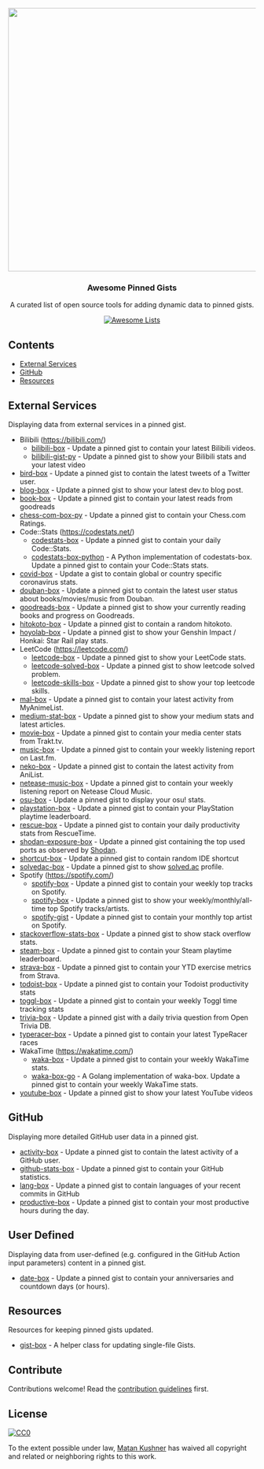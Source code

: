 <p align="center">
  <img src="https://user-images.githubusercontent.com/4658208/57482610-14f64480-7273-11e9-862e-80d9fe332311.png" width="535">
  <h3 align="center">Awesome Pinned Gists</h3>
  <p align="center">A curated list of open source tools for adding dynamic data to pinned gists.<p>
  <p align="center">
    <a href="https://awesome.re"><img src="https://awesome.re/badge.svg" alt="Awesome Lists"></a>
  </p>
</p>

## Contents

- [External Services](#external-services)
- [GitHub](#github)
- [Resources](#resources)

## External Services

Displaying data from external services in a pinned gist.

- Bilibili (https://bilibili.com/)
    - [bilibili-box](https://github.com/KeJunMao/bilibili-box) - Update a pinned gist to contain your latest Bilibili videos.
    - [bilibili-gist-py](https://github.com/luyanci/bilibili-gist-py) - Update a pinned gist to show your Bilibili stats and your latest video
- [bird-box](https://github.com/matchai/bird-box) - Update a pinned gist to contain the latest tweets of a Twitter user.
- [blog-box](https://github.com/Aveek-Saha/blog-box) - Update a pinned gist to show your latest dev.to blog post.
- [book-box](https://github.com/amorriscode/book-box) - Update a pinned gist to contain your latest reads from goodreads
- [chess-com-box-py](https://github.com/sciencepal/chess-com-box-py) - Update a pinned gist to contain your Chess.com Ratings.
- Code::Stats (https://codestats.net/)
    - [codestats-box](https://github.com/Ancientwood/codestats-box) - Update a pinned gist to contain your daily Code::Stats.
    - [codestats-box-python](https://github.com/aksh1618/codestats-box-python) - A Python implementation of codestats-box. Update a pinned gist to contain your Code::Stats stats.
- [covid-box](https://github.com/puf17640/covid-box) - Update a gist to contain global or country specific coronavirus stats.
- [douban-box](https://github.com/CodeDaraW/douban-box) - Update a pinned gist to contain the latest user status about books/movies/music from Douban.
- [goodreads-box](https://github.com/mdluo/goodreads-box) - Update a pinned gist to show your currently reading books and progress on Goodreads.
- [hitokoto-box](https://github.com/greenhandatsjtu/hitokoto-box) - Update a pinned gist to contain a random hitokoto.
- [hoyolab-box](https://github.com/yangchang-n/HoYoLab-box) - Update a pinned gist to show your Genshin Impact / Honkai: Star Rail play stats.
- LeetCode (https://leetcode.com/)
    - [leetcode-box](https://github.com/puiiyuen/leetcode-box) - Update a pinned gist to show your LeetCode stats.
    - [leetcode-solved-box](https://github.com/Pudding124/leetcode-solved-box) - Update a pinned gist to show leetcode solved problem.
    - [leetcode-skills-box](https://github.com/tbeachill/leetcode-skills-box) - Update a pinned gist to show your top leetcode skills.
- [mal-box](https://github.com/jckli/mal-box) - Update a pinned gist to contain your latest activity from MyAnimeList.
- [medium-stat-box](https://github.com/kylemocode/medium-stat-box) - Update a pinned gist to show your medium stats and latest articles.
- [movie-box](https://github.com/LuisAlejandro/movie-box) - Update a pinned gist to contain your media center stats from Trakt.tv.
- [music-box](https://github.com/jacc/music-box) - Update a pinned gist to contain your weekly listening report on Last.fm.
- [neko-box](https://github.com/RangerDigital/neko-box) - Update a pinned gist to contain the latest activity from AniList.
- [netease-music-box](https://github.com/Leecason/netease-music-box) - Update a pinned gist to contain your weekly listening report on Netease Cloud Music.
- [osu-box](https://github.com/AiverAiva/osu-box) - Update a pinned gist to display your osu! stats.
- [playstation-box](https://github.com/Swilder-M/playstation-box) - Update a pinned gist to contain your PlayStation playtime leaderboard.
- [rescue-box](https://github.com/joshghent/rescue-box) - Update a pinned gist to contain your daily productivity stats from RescueTime.
- [shodan-exposure-box](https://github.com/ChrisCarini/shodan-exposure-box) - Update a pinned gist containing the top used ports as observed by [Shodan](https://www.shodan.io/).
- [shortcut-box](https://github.com/artemnovichkov/shortcut-box) - Update a pinned gist to contain random IDE shortcut
- [solvedac-box](https://github.com/abiriadev/solvedac-box) - Update a pinned gist to show [solved.ac](https://solved.ac) profile.
- Spotify (https://spotify.com/)
    - [spotify-box](https://github.com/izayl/spotify-box) - Update a pinned gist to contain your weekly top tracks on Spotify.
    - [spotify-box](https://github.com/Aveek-Saha/spotify-box) - Update a pinned gist to show your weekly/monthly/all-time top Spotify tracks/artists.
    - [spotify-gist](https://github.com/mporracindie/spotify-gist) - Update a pinned gist to contain your monthly top artist on Spotify.
- [stackoverflow-stats-box](https://github.com/Pudding124/stackoverflow-stats-box) - Update a pinned gist to show stack overflow stats.
- [steam-box](https://github.com/YouEclipse/steam-box) - Update a pinned gist to contain your Steam playtime leaderboard.
- [strava-box](https://github.com/JohnPhamous/strava-box) - Update a pinned gist to contain your YTD exercise metrics from Strava.
- [todoist-box](https://github.com/joshghent/todoist-box) - Update a pinned gist to contain your Todoist productivity stats
- [toggl-box](https://github.com/tobimori/toggl-box) - Update a pinned gist to contain your weekly Toggl time tracking stats
- [trivia-box](https://github.com/ChrisCarini/trivia-box) - Update a pinned gist with a daily trivia question from Open Trivia DB.
- [typeracer-box](https://github.com/tobimori/typeracer-box) - Update a pinned gist to contain your latest TypeRacer races
- WakaTime (https://wakatime.com/)
    - [waka-box](https://github.com/matchai/waka-box) - Update a pinned gist to contain your weekly WakaTime stats.
    - [waka-box-go](https://github.com/YouEclipse/waka-box-go) - A Golang implementation of waka-box. Update a pinned gist to contain your weekly WakaTime stats.
- [youtube-box](https://github.com/SinaKhalili/youtube-box) - Update a pinned gist to show your latest YouTube videos

## GitHub

Displaying more detailed GitHub user data in a pinned gist.

- [activity-box](https://github.com/JasonEtco/activity-box) - Update a pinned gist to contain the latest activity of a GitHub user.
- [github-stats-box](https://github.com/bokub/github-stats-box) - Update a pinned gist to contain your GitHub statistics.
- [lang-box](https://github.com/inokawa/lang-box) - Update a pinned gist to contain languages of your recent commits in GitHub
- [productive-box](https://github.com/maxam2017/productive-box) - Update a pinned gist to contain your most productive hours during the day.

## User Defined

Displaying data from user-defined (e.g. configured in the GitHub Action input parameters) content in a pinned gist.

- [date-box](https://github.com/kf-liu/date-box) - Update a pinned gist to contain your anniversaries and countdown days (or hours).

## Resources

Resources for keeping pinned gists updated.

- [gist-box](https://github.com/JasonEtco/gist-box) - A helper class for updating single-file Gists.

## Contribute

Contributions welcome! Read the [contribution guidelines](contributing.md) first.

## License

[![CC0](https://mirrors.creativecommons.org/presskit/buttons/88x31/svg/cc-zero.svg)](https://creativecommons.org/publicdomain/zero/1.0)

To the extent possible under law, [Matan Kushner](https://github.com/matchai) has waived all copyright and
related or neighboring rights to this work.
